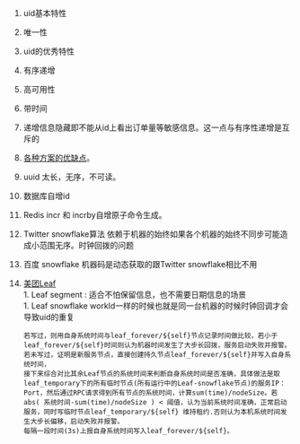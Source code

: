 1. uid基本特性   
  1. 唯一性   
1. uid的优秀特性   
  1. 有序递增   
  1. 高可用性    
  1. 带时间    
  1. 递增信息隐藏即不能从id上看出订单量等敏感信息。这一点与有序性递增是互斥的   
1. [各种方案的优缺点](https://juejin.im/post/5b3a23746fb9a024e15cad79)。   
  1. uuid 太长，无序，不可读。   
  1. 数据库自增id     
  1. Redis incr 和 incrby自增原子命令生成。  

  1. Twitter snowflake算法 依赖于机器的始终如果各个机器的始终不同步可能造成小范围无序。时钟回拨的问题  
  1. 百度 snowflake 机器码是动态获取的跟Twitter snowflake相比不用    
  1. [美团Leaf](https://tech.meituan.com/2017/04/21/mt-leaf.html)   
    1. Leaf segment : 适合不怕保留信息，也不需要日期信息的场景     
    1. Leaf snowflake  workId一样的时候也就是同一台机器的时候时钟回调才会导致uid的重复    
       ```
       若写过，则用自身系统时间与leaf_forever/${self}节点记录时间做比较，若小于leaf_forever/${self}时间则认为机器时间发生了大步长回拨，服务启动失败并报警。
       若未写过，证明是新服务节点，直接创建持久节点leaf_forever/${self}并写入自身系统时间，
       接下来综合对比其余Leaf节点的系统时间来判断自身系统时间是否准确，具体做法是取leaf_temporary下的所有临时节点(所有运行中的Leaf-snowflake节点)的服务IP：Port，然后通过RPC请求得到所有节点的系统时间，计算sum(time)/nodeSize。若abs( 系统时间-sum(time)/nodeSize ) < 阈值，认为当前系统时间准确，正常启动服务，同时写临时节点leaf_temporary/${self} 维持租约.否则认为本机系统时间发生大步长偏移，启动失败并报警。
       每隔一段时间(3s)上报自身系统时间写入leaf_forever/${self}。
       ```
